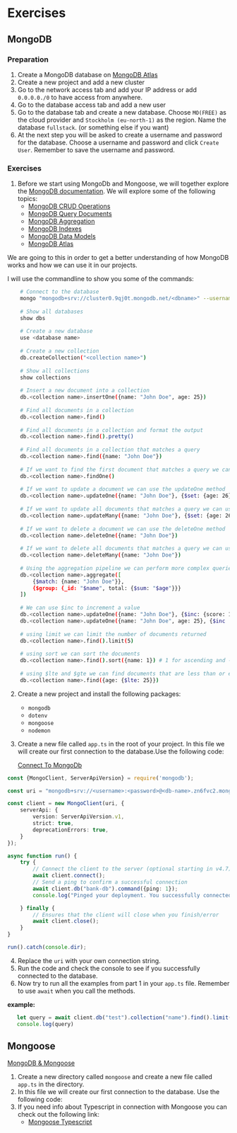 # Exercises

## MongoDB

### Preparation

1. Create a MongoDB database on [MongoDB Atlas](https://www.mongodb.com/atlas)
2. Create a new project and add a new cluster
3. Go to the network access tab and add your IP address or add `0.0.0.0./0` to have access from anywhere.
4. Go to the database access tab and add a new user
5. Go to the database tab and create a new database. Choose `MO(FREE)` as the cloud provider
   and `Stockholm (eu-north-1)` as the region. Name the database `fullstack`. (or something else if you want)
6. At the next step you will be asked to create a username and password for the database. Choose a username and password
   and click `Create User`. Remember to save the username and password.

### Exercises

1. Before we start using MongoDb and Mongoose, we will together explore
   the [MongoDB documentation](https://docs.mongodb.com/manual/).
   We will explore some of the following topics:
    - [MongoDB CRUD Operations](https://docs.mongodb.com/manual/crud/)
    - [MongoDB Query Documents](https://docs.mongodb.com/manual/tutorial/query-documents/)
    - [MongoDB Aggregation](https://docs.mongodb.com/manual/aggregation/)
    - [MongoDB Indexes](https://docs.mongodb.com/manual/indexes/)
    - [MongoDB Data Models](https://docs.mongodb.com/manual/core/data-modeling-introduction/)
    - [MongoDB Atlas](https://docs.mongodb.com/manual/atlas/)

We are going to this in order to get a better understanding of how MongoDB works and how we can use it in our projects.

I will use the commandline to show you some of the commands:

```bash
    # Connect to the database
    mongo "mongodb+srv://cluster0.9qj0t.mongodb.net/<dbname>" --username <username>
    
    # Show all databases
    show dbs
    
    # Create a new database
    use <database name>
    
    # Create a new collection
    db.createCollection("<collection name>")
    
    # Show all collections
    show collections
    
    # Insert a new document into a collection
    db.<collection name>.insertOne({name: "John Doe", age: 25})
    
    # Find all documents in a collection
    db.<collection name>.find()
    
    # Find all documents in a collection and format the output
    db.<collection name>.find().pretty()
    
    # Find all documents in a collection that matches a query
    db.<collection name>.find({name: "John Doe"})
    
    # If we want to find the first document that matches a query we can use findOne
    db.<collection name>.findOne()
    
    # If we want to update a document we can use the updateOne method
    db.<collection name>.updateOne({name: "John Doe"}, {$set: {age: 26}})
    
    # If we want to update all documents that matches a query we can use the updateMany method
    db.<collection name>.updateMany({name: "John Doe"}, {$set: {age: 26}})
    
    # If we want to delete a document we can use the deleteOne method
    db.<collection name>.deleteOne({name: "John Doe"})
    
    # If we want to delete all documents that matches a query we can use the deleteMany method
    db.<collection name>.deleteMany({name: "John Doe"})
    
    # Using the aggregation pipeline we can perform more complex queries
    db.<collection name>.aggregate([
        {$match: {name: "John Doe"}},
        {$group: {_id: "$name", total: {$sum: "$age"}}}
    ])
    
    # We can use $inc to increment a value
    db.<collection name>.updateOne({name: "John Doe"}, {$inc: {score: 1}})
    db.<collection name>.updateOne({name: "John Doe", age: 25}, {$inc : { score: 20}})
    
    # using limit we can limit the number of documents returned
    db.<collection name>.find().limit(5)
    
    # using sort we can sort the documents
    db.<collection name>.find().sort({name: 1}) # 1 for ascending and -1 for descending
    
    # using $lte and $gte we can find documents that are less than or equal to a value
    db.<collection name>.find({age: {$lte: 25}})
```

2. Create a new project and install the following packages:
    - `mongodb`
    - `dotenv`
    - `mongoose`
    - `nodemon`

3. Create a new file called `app.ts` in the root of your project. In this file we will create our first connection
   to the database.Use the following code:

   [Connect To MongoDb](https://www.mongodb.com/developer/languages/javascript/node-connect-mongodb/)

```TypeScript
const {MongoClient, ServerApiVersion} = require('mongodb');

const uri = "mongodb+srv://<username>:<password>@<db-name>.zn6fvc2.mongodb.net/?retryWrites=true&w=majority";

const client = new MongoClient(uri, {
    serverApi: {
        version: ServerApiVersion.v1,
        strict: true,
        deprecationErrors: true,
    }
});

async function run() {
    try {
        // Connect the client to the server	(optional starting in v4.7)
        await client.connect();
        // Send a ping to confirm a successful connection
        await client.db("bank-db").command({ping: 1});
        console.log("Pinged your deployment. You successfully connected to MongoDB!");

    } finally {
        // Ensures that the client will close when you finish/error
        await client.close();
    }
}

run().catch(console.dir);
```

4. Replace the `uri` with your own connection string.
5. Run the code and check the console to see if you successfully connected to the database.
6. Now try to run all the examples from part 1 in your `app.ts` file. Remember to use `await` when
   you call the methods.

**example:**

```TypeScript
   let query = await client.db("test").collection("name").find().limit(10).toArray();
   console.log(query)
```

## Mongoose

[MongoDB & Mongoose](https://www.mongodb.com/developer/languages/javascript/getting-started-with-mongodb-and-mongoose/)

1. Create a new directory called `mongoose` and create a new file called `app.ts` in the directory.
2. In this file we will create our first connection to the database. Use the following code:
3. If you need info about Typescript in connection with Mongoose you can check out the following link:
    - [Mongoose Typescript](https://mongoosejs.com/docs/typescript.html)



